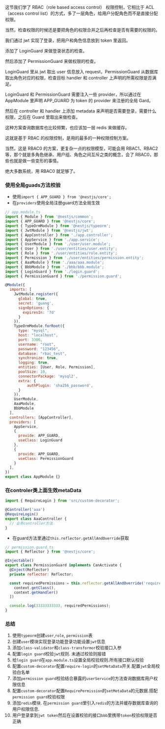 这节我们学了 RBAC（role based access control） 权限控制，它相比于 ACL （access control list）的方式，多了一层角色，给用户分配角色而不是直接分配权限。

当然，检查权限的时候还是要把角色的权限合并之后再检查是否有需要的权限的。

我们通过 jwt 实现了登录，把用户和角色信息放到 token 里返回。

添加了 LoginGuard 来做登录状态的检查。

然后添加了 PermissionGuard 来做权限的检查。

LoginGuard 里从 jwt 取出 user 信息放入 request，PermissionGuard 从数据库取出角色对应的权限，检查目标 handler 和 controller 上声明的所需权限是否满足。

LoginGuard 和 PermissionGuard 需要注入一些 provider，所以通过在 AppModule 里声明 APP_GUARD 为 token 的 provider 来注册的全局 Gard。

然后在 controller 和 handler 上添加 metadata 来声明是否需要登录，需要什么权限，之后在 Guard 里取出来做检查。

这种方案查询数据库也比较频繁，也应该加一层 redis 来做缓存。

这就是基于 RBAC 的权限控制，是用的最多的一种权限控制方案。

当然，这是 RBAC0 的方案，更复杂一点的权限模型，可能会用 RBAC1、RBAC2 等，那个就是多角色继承、用户组、角色之间互斥之类的概念，会了 RBAC0，那些也就是做一些变形的事情。

绝大多数系统，用 RBAC0 就足够了。

### 使用全局guads方法校验
- 使用`import { APP_GUARD } from '@nestjs/core';`
- 在`providers`使用全局注册guard方法全局生效
```js
// app.module.ts
import { Module } from '@nestjs/common';
import { APP_GUARD } from '@nestjs/core';
import { TypeOrmModule } from '@nestjs/typeorm';
import { JwtModule } from '@nestjs/jwt';
import { AppController } from './app.controller';
import { AppService } from './app.service';
import { UserModule } from './user/user.module';
import { User } from './user/entities/user.entity';
import { Role } from './user/entities/role.entity';
import { Permission } from './user/entities/permission.entity';
import { AaaModule } from './aaa/aaa.module';
import { BbbModule } from './bbb/bbb.module';
import { LoginGuard } from './login.guard';
import { PermissionGuard } from './permission.guard';

@Module({
  imports: [
    JwtModule.register({
      global: true,
      secret: 'guang',
      signOptions: {
        expiresIn: '7d'
      }
    }),
    TypeOrmModule.forRoot({
      type: "mysql",
      host: "localhost",
      port: 3306,
      username: "root",
      password: "123456",
      database: "rbac_test",
      synchronize: true,
      logging: true,
      entities: [User, Role, Permission],
      poolSize: 10,
      connectorPackage: 'mysql2',
      extra: {
          authPlugin: 'sha256_password',
      }
    }),
    UserModule,
    AaaModule,
    BbbModule
  ],
  controllers: [AppController],
  providers: [
    AppService,
    {
      provide: APP_GUARD,
      useClass: LoginGuard
    },
    {
      provide: APP_GUARD,
      useClass: PermissionGuard
    }
  ],
})
export class AppModule {}
```

### 在controler类上面生效metaData
```js
import { RequireLogin } from 'src/custom-decorator';

@Controller('aaa')
@RequireLogin()
export class AaaController {
  // 业务controller方法
}
```

- 在guard方法里通过`this.reflector.getAllAndOverride`获取
```js
// permission.guard.ts
import { Reflector } from '@nestjs/core';

@Injectable()
export class PermissionGuard implements CanActivate {
  @Inject(Reflector)
  private reflector: Reflector;

  const requiredPermissions = this.reflector.getAllAndOverride('require-permission', [
    context.getClass(),
    context.getHandler()
  ])

  console.log(33333333333, requiredPermissions);
}
```

### 总结
1. 使用`typeorm`创建`user`,`role`, `permission`表
2. 创建`user`模块实现登录功能登录功能设置`jwt`信息
3. 添加`class-validator`和`class-transformor`校验接口入参
4. 配置`login guard`校验`jwt`规则. 未通过校验则报错
5. 给`login guard`在`app.module.ts`设置全局校验规则.所有接口默认校验
6. 配置`custom-decorator`配置`require-login`的`setMetaData`开关.配置`jwt`全局校验白名单
7. 添加`permission guard`校验结合暴露的`userService`的方法查询数据库用户权限信息
8. 配置`custom-decorator`配置`RequirePermission`的`setMetaData`的元数据.搭配`permission guard`校验权限
9. 添加`redis`模块. 在`permission guard`里引入`redis`的方法并缓存数据库查询的用户权限信息.
10. 用户登录拿到`jwt token`然后在设置校验的接口`bbb`里携带`token`校验权限是否正确